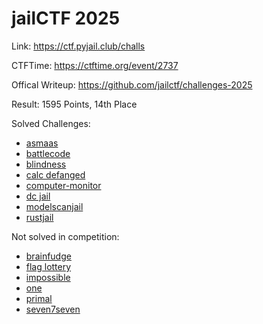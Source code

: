 # jailCTF 2025

Link: <https://ctf.pyjail.club/challs>

CTFTime: <https://ctftime.org/event/2737>

Offical Writeup: <https://github.com/jailctf/challenges-2025>

Result: 1595 Points, 14th Place

Solved Challenges:

- [asmaas](./asmaas.md)
- [battlecode](./battlecode.md)
- [blindness](./blindness.md)
- [calc defanged](./calc-defanged.md)
- [computer-monitor](./computer-monitor.md)
- [dc jail](./dc-jail.md)
- [modelscanjail](./modelscanjail.md)
- [rustjail](./rustjail.md)

Not solved in competition:

- [brainfudge](./brainfudge.md)
- [flag lottery](./flag-lottery.md)
- [impossible](../misc/pyjail/jailctf-2025-impossible.md)
- [one](../misc/pyjail/jailctf-2025-one.md)
- [primal](../misc/pyjail/jailctf-2025-primal.md)
- [seven7seven](./seven7seven.md)
